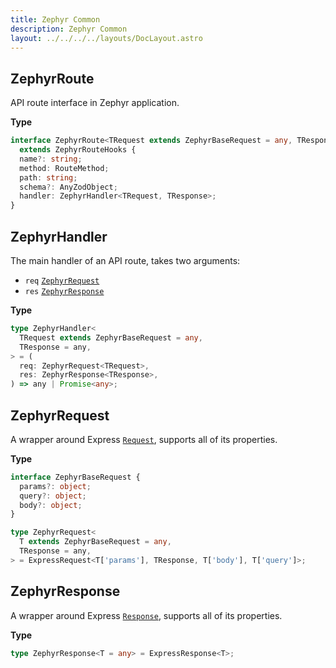 ```yaml
---
title: Zephyr Common
description: Zephyr Common
layout: ../../../../layouts/DocLayout.astro
---
```


## ZephyrRoute

API route interface in Zephyr application.

**Type**

```ts
interface ZephyrRoute<TRequest extends ZephyrBaseRequest = any, TResponse = any>
  extends ZephyrRouteHooks {
  name?: string;
  method: RouteMethod;
  path: string;
  schema?: AnyZodObject;
  handler: ZephyrHandler<TRequest, TResponse>;
}
```

## ZephyrHandler

The main handler of an API route, takes two arguments:

- `req` [`ZephyrRequest`](/docs/common/zephyr-request)
- `res` [`ZephyrResponse`](/docs/common/zephyr-response)

**Type**

```ts
type ZephyrHandler<
  TRequest extends ZephyrBaseRequest = any,
  TResponse = any,
> = (
  req: ZephyrRequest<TRequest>,
  res: ZephyrResponse<TResponse>,
) => any | Promise<any>;
```

## ZephyrRequest

A wrapper around Express [`Request`](https://expressjs.com/en/4x/api.html#req), supports all of its properties.

**Type**

```ts
interface ZephyrBaseRequest {
  params?: object;
  query?: object;
  body?: object;
}

type ZephyrRequest<
  T extends ZephyrBaseRequest = any,
  TResponse = any,
> = ExpressRequest<T['params'], TResponse, T['body'], T['query']>;
```

## ZephyrResponse

A wrapper around Express [`Response`](https://expressjs.com/en/4x/api.html#res), supports all of its properties.

**Type**

```ts
type ZephyrResponse<T = any> = ExpressResponse<T>;
```
